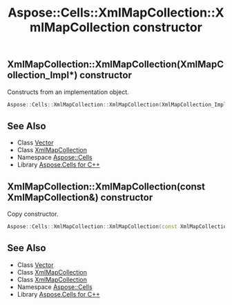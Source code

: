 ﻿---
title: Aspose::Cells::XmlMapCollection::XmlMapCollection constructor
linktitle: XmlMapCollection
second_title: Aspose.Cells for C++ API Reference
description: 'Aspose::Cells::XmlMapCollection::XmlMapCollection constructor. Constructs from an implementation object in C++.'
type: docs
weight: 100
url: /cpp/aspose.cells/xmlmapcollection/xmlmapcollection/
---
## XmlMapCollection::XmlMapCollection(XmlMapCollection_Impl*) constructor


Constructs from an implementation object.

```cpp
Aspose::Cells::XmlMapCollection::XmlMapCollection(XmlMapCollection_Impl *impl)
```

## See Also

* Class [Vector](../../vector/)
* Class [XmlMapCollection](../)
* Namespace [Aspose::Cells](../../)
* Library [Aspose.Cells for C++](../../../)
## XmlMapCollection::XmlMapCollection(const XmlMapCollection\&) constructor


Copy constructor.

```cpp
Aspose::Cells::XmlMapCollection::XmlMapCollection(const XmlMapCollection &src)
```

## See Also

* Class [Vector](../../vector/)
* Class [XmlMapCollection](../)
* Class [XmlMapCollection](../)
* Namespace [Aspose::Cells](../../)
* Library [Aspose.Cells for C++](../../../)
